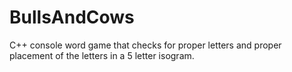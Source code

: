 # BullsAndCows
C++ console word game that checks for proper letters and proper placement of the letters in a 5 letter isogram.
